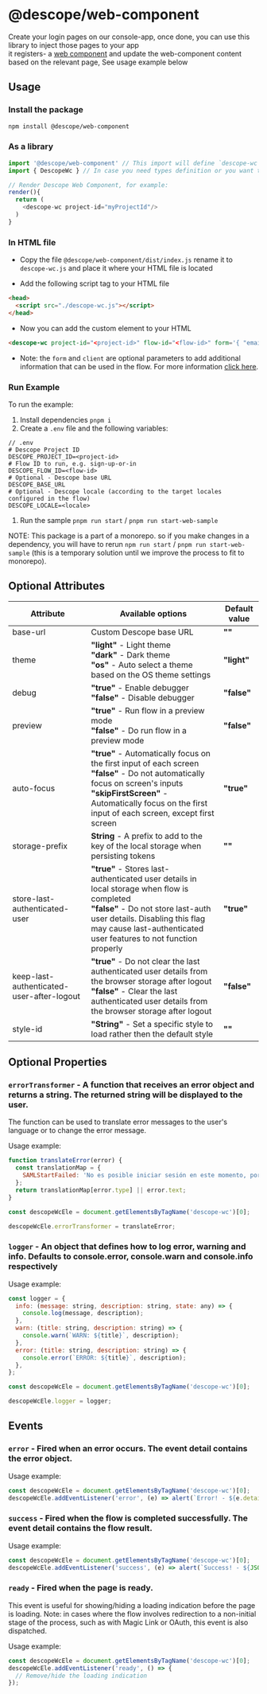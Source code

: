 # @descope/web-component

Create your login pages on our console-app, once done, you can use this library to inject those pages to your app</br>
it registers- a [web component](https://developer.mozilla.org/en-US/docs/Web/Web_Components) and update the web-component content based on the relevant page,
See usage example below

## Usage

### Install the package

```bash
npm install @descope/web-component
```

### As a library

```js
import '@descope/web-component' // This import will define `descope-wc` custom element
import { DescopeWc } // In case you need types definition or you want to use the class directly

// Render Descope Web Component, for example:
render(){
  return (
    <descope-wc project-id="myProjectId"/>
  )
}
```

### In HTML file

- Copy the file `@descope/web-component/dist/index.js` rename it to `descope-wc.js` and place it where your HTML file is located

- Add the following script tag to your HTML file

```html
<head>
  <script src="./descope-wc.js"></script>
</head>
```

- Now you can add the custom element to your HTML

```html
<descope-wc project-id="<project-id>" flow-id="<flow-id>" form='{ "email": "predefinedname@domain.com", "myCustomInput": "12" }' client='{ "browserVersion": window.navigator.appVersion }'></descope-wc>
```

- Note: the `form` and `client` are optional parameters to add additional information that can be used in the flow. For more information [click here](https://docs.descope.com/knowledgebase/descopeflows/flowinputs/#HTML).

### Run Example

To run the example:

1. Install dependencies `pnpm i`
1. Create a `.env` file and the following variables:

```env
// .env
# Descope Project ID
DESCOPE_PROJECT_ID=<project-id>
# Flow ID to run, e.g. sign-up-or-in
DESCOPE_FLOW_ID=<flow-id>
# Optional - Descope base URL
DESCOPE_BASE_URL
# Optional - Descope locale (according to the target locales configured in the flow)
DESCOPE_LOCALE=<locale>
```

1. Run the sample `pnpm run start` / `pnpm run start-web-sample`

NOTE: This package is a part of a monorepo. so if you make changes in a dependency, you will have to rerun `npm run start` / `pnpm run start-web-sample` (this is a temporary solution until we improve the process to fit to monorepo).

## Optional Attributes

| Attribute                                 | Available options                                                                                                                                                                                                                          | Default value |
| ----------------------------------------- | ------------------------------------------------------------------------------------------------------------------------------------------------------------------------------------------------------------------------------------------ | ------------- |
| base-url                                  | Custom Descope base URL                                                                                                                                                                                                                    | **""**        |
| theme                                     | **"light"** - Light theme</br>**"dark"** - Dark theme</br>**"os"** - Auto select a theme based on the OS theme settings                                                                                                                    | **"light"**   |
| debug                                     | **"true"** - Enable debugger</br>**"false"** - Disable debugger                                                                                                                                                                            | **"false"**   |
| preview                                   | **"true"** - Run flow in a preview mode</br>**"false"** - Do run flow in a preview mode                                                                                                                                                    | **"false"**   |
| auto-focus                                | **"true"** - Automatically focus on the first input of each screen</br>**"false"** - Do not automatically focus on screen's inputs</br>**"skipFirstScreen"** - Automatically focus on the first input of each screen, except first screen  | **"true"**    |
| storage-prefix                            | **String** - A prefix to add to the key of the local storage when persisting tokens                                                                                                                                                        | **""**        |
| store-last-authenticated-user             | **"true"** - Stores last-authenticated user details in local storage when flow is completed</br>**"false"** - Do not store last-auth user details. Disabling this flag may cause last-authenticated user features to not function properly | **"true"**    |
| keep-last-authenticated-user-after-logout | **"true"** - Do not clear the last authenticated user details from the browser storage after logout</br>**"false"** - Clear the last authenticated user details from the browser storage after logout                                      | **"false"**   |
| style-id                                  | **"String"** - Set a specific style to load rather then the default style                                                                                                                                                             | **""**        |

## Optional Properties

### `errorTransformer` - A function that receives an error object and returns a string. The returned string will be displayed to the user.

The function can be used to translate error messages to the user's language or to change the error message.

Usage example:

```javascript
function translateError(error) {
  const translationMap = {
    SAMLStartFailed: 'No es posible iniciar sesión en este momento, por favor intenta nuevamente más tarde',
  };
  return translationMap[error.type] || error.text;
}

const descopeWcEle = document.getElementsByTagName('descope-wc')[0];

descopeWcEle.errorTransformer = translateError;
```

### `logger` - An object that defines how to log error, warning and info. Defaults to console.error, console.warn and console.info respectively

Usage example:

```javascript
const logger = {
  info: (message: string, description: string, state: any) => {
    console.log(message, description);
  },
  warn: (title: string, description: string) => {
    console.warn(`WARN: ${title}`, description);
  },
  error: (title: string, description: string) => {
    console.error(`ERROR: ${title}`, description);
  },
};

const descopeWcEle = document.getElementsByTagName('descope-wc')[0];

descopeWcEle.logger = logger;
```

## Events

### `error` - Fired when an error occurs. The event detail contains the error object.

Usage example:

```javascript
const descopeWcEle = document.getElementsByTagName('descope-wc')[0];
descopeWcEle.addEventListener('error', (e) => alert(`Error! - ${e.detail.errorMessage}`));
```

### `success` - Fired when the flow is completed successfully. The event detail contains the flow result.

Usage example:

```javascript
const descopeWcEle = document.getElementsByTagName('descope-wc')[0];
descopeWcEle.addEventListener('success', (e) => alert(`Success! - ${JSON.stringify(e.detail)}`));
```

### `ready` - Fired when the page is ready.

This event is useful for showing/hiding a loading indication before the page is loading.
Note: in cases where the flow involves redirection to a non-initial stage of the process, such as with Magic Link or OAuth, this event is also dispatched.

Usage example:

```javascript
const descopeWcEle = document.getElementsByTagName('descope-wc')[0];
descopeWcEle.addEventListener('ready', () => {
  // Remove/hide the loading indication
});
```
